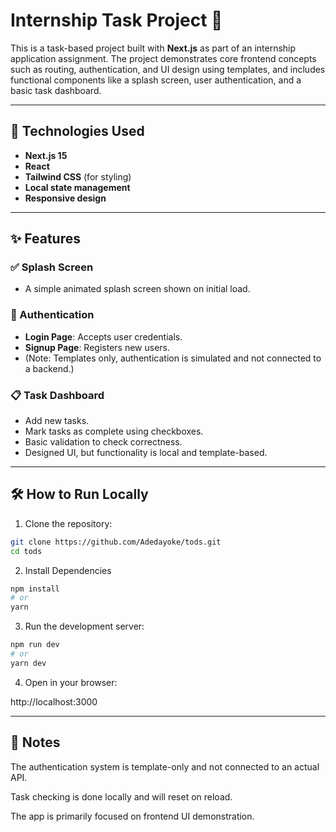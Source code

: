 # Internship Task Project 🚀

This is a task-based project built with **Next.js** as part of an internship application assignment. The project demonstrates core frontend concepts such as routing, authentication, and UI design using templates, and includes functional components like a splash screen, user authentication, and a basic task dashboard.

---

## 🔧 Technologies Used

- **Next.js 15**
- **React**
- **Tailwind CSS** (for styling)
- **Local state management**
- **Responsive design**

---

## ✨ Features

### ✅ Splash Screen
- A simple animated splash screen shown on initial load.

### 🔐 Authentication
- **Login Page**: Accepts user credentials.
- **Signup Page**: Registers new users.
- (Note: Templates only, authentication is simulated and not connected to a backend.)

### 📋 Task Dashboard
- Add new tasks.
- Mark tasks as complete using checkboxes.
- Basic validation to check correctness.
- Designed UI, but functionality is local and template-based.

---



## 🛠 How to Run Locally

1. Clone the repository:

```bash
git clone https://github.com/Adedayoke/tods.git
cd tods
```
2. Install Dependencies
```bash
npm install
# or
yarn
```

3. Run the development server:

```bash
npm run dev
# or
yarn dev
```

4. Open in your browser:

http://localhost:3000

---
## 📌 Notes

The authentication system is template-only and not connected to an actual API.

Task checking is done locally and will reset on reload.

The app is primarily focused on frontend UI demonstration.

